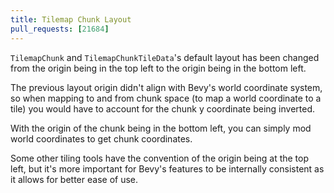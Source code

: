 ```yaml
---
title: Tilemap Chunk Layout
pull_requests: [21684]
---
```


`TilemapChunk` and `TilemapChunkTileData`'s default layout has been changed from the origin being in the top left to the origin being in the bottom left.

The previous layout origin didn't align with Bevy's world coordinate system, so when mapping to and from chunk space (to map a world coordinate to a tile) you would have to account for the chunk y coordinate being inverted.

With the origin of the chunk being in the bottom left, you can simply mod world coordinates to get chunk coordinates.

Some other tiling tools have the convention of the origin being at the top left, but it's more important for Bevy's features
to be internally consistent as it allows for better ease of use.